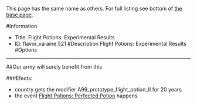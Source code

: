 This page has the same name as others. For full listing see bottom of [the base page](flight_potions_experimental_results.md).

#Information
 - Title: Flight Potions: Experimental Results
 - ID: flavor_varaine.521
#Description
Flight Potions: Experimental Results
#Options

___
##Our army will surely benefit from this

###Efects:<ul><li>country gets the modifier A99_prototype_flight_potion_II for 20 years</li><li>the event [Flight Potions: Perfected Potion](../events/flight_potions_perfected_potion.md) happens</li></ul>
